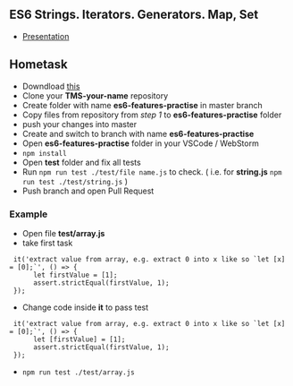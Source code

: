 ## ES6 Strings. Iterators. Generators. Map, Set

* [Presentation](https://slides.com/danielsuleiman/es6#/3)



## Hometask
* Downdload [this](https://github.com/tr3v3r/es6-features-practise)
* Clone your **TMS-your-name** repository
* Create folder with name **es6-features-practise** in master branch
* Copy files from repository from *step 1* to **es6-features-practise** folder
* push your changes into master
* Create and switch to branch with name **es6-features-practise**
* Open **es6-features-practise** folder in your VSCode / WebStorm
* `npm install`
* Open **test** folder and fix all tests
* Run `npm run test ./test/file name.js` to check. ( i.e. for **string.js** `npm run test ./test/string.js` )
* Push branch and open Pull Request

### Example
* Open file **test/array.js**
* take first task
```
 it('extract value from array, e.g. extract 0 into x like so `let [x] = [0];`', () => {
      let firstValue = [1];
      assert.strictEqual(firstValue, 1);
 });
```
* Change code inside **it** to pass test
```
 it('extract value from array, e.g. extract 0 into x like so `let [x] = [0];`', () => {
      let [firstValue] = [1];
      assert.strictEqual(firstValue, 1);
 });
```
* `npm run test ./test/array.js`
